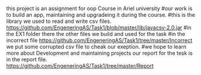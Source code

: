 #
this project is an assignment for oop Course in Ariel university
#our work is to build an app, maintaining and upgradeing it during the course.
#this is the library we used to read and write csv files. https://github.com/EngeneringAS/Task1/blob/master/lib/javacsv-2.0.jar 
#in the EX1 folder there the other files we build and used for the task
#in the incorrect file https://github.com/EngeneringAS/Task1/tree/master/Incorrect we put some corrupted csv file to cheak our exeption.
#we hope to learn more about Development and maintaining projects our report for the tesk is in the report file. https://github.com/EngeneringAS/Task1/tree/master/Report
